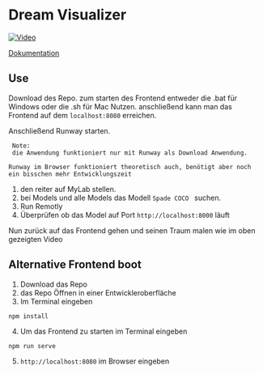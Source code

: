 # Dream Visualizer
[![Video](https://img.youtube.com/vi/Dsj0hKQweoc/0.jpg)](https://www.youtube.com/watch?v=Dsj0hKQweoc)

[Dokumentation](DreamVisualizer.pdf)


## Use

Download des Repo. zum starten des Frontend entweder die .bat für Windows oder die .sh für Mac Nutzen. 
anschließend kann man das Frontend auf dem `localhost:8080` erreichen. 


Anschließend Runway starten. 
```
 Note: 
 die Anwendung funktioniert nur mit Runway als Download Anwendung. 

Runway im Browser funktioniert theoretisch auch, benötigt aber noch ein bisschen mehr Entwicklungszeit
```
1. den reiter auf MyLab stellen. 
2. bei Models und alle Models das Modell `Spade COCO ` suchen. 
3. Run Remotly 
4. Überprüfen ob das Model auf Port `http://localhost:8000` läuft

Nun zurück auf das Frontend gehen und seinen Traum malen wie im oben gezeigten Video 





## Alternative  Frontend boot

1. Download das Repo
2. das Repo Öffnen in einer Entwickleroberfläche 
3. Im Terminal eingeben 
```
npm install
```
4. Um das Frontend zu starten im Terminal eingeben
```
npm run serve
```
5.  `http://localhost:8080` im Browser eingeben


